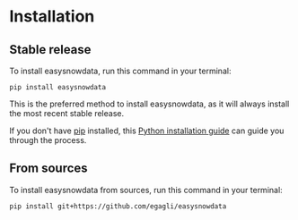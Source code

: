 # Installation

## Stable release

To install easysnowdata, run this command in your terminal:

```
pip install easysnowdata
```

This is the preferred method to install easysnowdata, as it will always install the most recent stable release.

If you don't have [pip](https://pip.pypa.io) installed, this [Python installation guide](http://docs.python-guide.org/en/latest/starting/installation/) can guide you through the process.

## From sources

To install easysnowdata from sources, run this command in your terminal:

```
pip install git+https://github.com/egagli/easysnowdata
```
